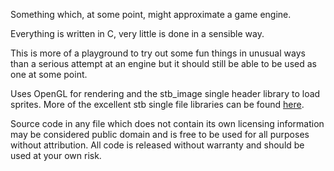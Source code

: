 Something which, at some point, might approximate a game engine.

Everything is written in C, very little is done in a sensible way.

This is more of a playground to try out some fun things in unusual ways than a serious attempt at an engine but it should still be able to be used as one at some point.

Uses OpenGL for rendering and the stb_image single header library to load sprites. More of the excellent stb single file libraries can be found [here](https://github.com/nothings/stb).

Source code in any file which does not contain its own licensing information may be considered public domain and is free to be used for all purposes without attribution. All code is released without warranty and should be used at your own risk.